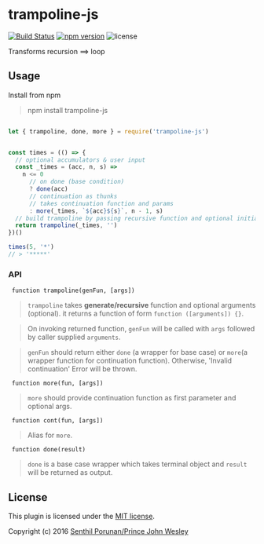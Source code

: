 # trampoline-js

[![Build Status](https://travis-ci.org/princejwesley/trampoline-js.svg)](https://travis-ci.org/princejwesley/trampoline-js) [![npm version](https://badge.fury.io/js/trampoline-js.svg)](http://badge.fury.io/js/trampoline-js) ![license](https://img.shields.io/badge/license-MIT-blue.svg)

Transforms recursion ⟹ loop


## Usage

Install from npm

> npm install trampoline-js


```javascript

let { trampoline, done, more } = require('trampoline-js')


const times = (() => {
  // optional accumulators & user input
  const _times = (acc, n, s) =>
    n <= 0
      // on done (base condition)
      ? done(acc)
      // continuation as thunks
      // takes continuation function and params
      : more(_times, `${acc}${s}`, n - 1, s)
  // build trampoline by passing recursive function and optional initial objects
  return trampoline(_times, '')
})()

times(5, '*')
// > '*****'

```

### API
<code> function trampoline(genFun, [args]) </code>
> `trampoline` takes **generate/recursive** function and optional arguments (optional). it returns a function of form `function ([arguments]) {}`.

> On invoking returned function, `genFun` will be called with `args` followed by caller supplied `arguments`.

> `genFun` should return either `done` (a wrapper for base case) or `more`(a wrapper function for continuation function). Otherwise, 'Invalid continuation' Error will be thrown.

<code> function more(fun, [args]) </code>
> `more` should provide continuation function as first parameter and optional args.

<code> function cont(fun, [args]) </code>
> Alias for `more`.

<code> function done(result) </code>
> `done` is a base case wrapper which takes terminal object and `result` will be returned as output.



## License
This plugin is licensed under the [MIT license](https://github.com/princejwesley/trampoline-js/blob/master/LICENSE).

Copyright (c) 2016 [Senthil Porunan/Prince John Wesley](http://www.toolitup.com)
